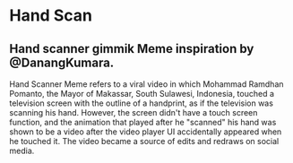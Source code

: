 # Hand Scan
## Hand scanner gimmik Meme inspiration by @DanangKumara. 

Hand Scanner Meme refers to a viral video in which Mohammad Ramdhan Pomanto, the Mayor of Makassar, South Sulawesi, Indonesia, touched a television screen with the outline of a handprint, as if the television was scanning his hand. However, the screen didn't have a touch screen function, and the animation that played after he "scanned" his hand was shown to be a video after the video player UI accidentally appeared when he touched it. The video became a source of edits and redraws on social media.
